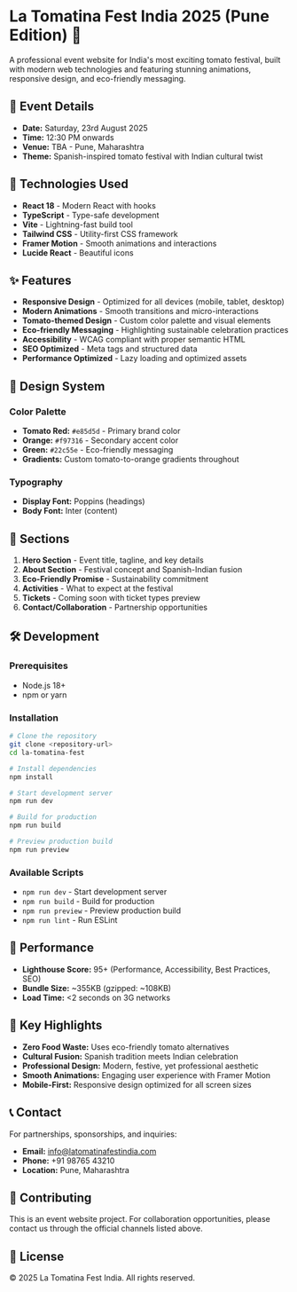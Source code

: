 # La Tomatina Fest India 2025 (Pune Edition) 🍅

A professional event website for India's most exciting tomato festival, built with modern web technologies and featuring stunning animations, responsive design, and eco-friendly messaging.

## 🎉 Event Details

- **Date:** Saturday, 23rd August 2025
- **Time:** 12:30 PM onwards  
- **Venue:** TBA - Pune, Maharashtra
- **Theme:** Spanish-inspired tomato festival with Indian cultural twist

## 🚀 Technologies Used

- **React 18** - Modern React with hooks
- **TypeScript** - Type-safe development
- **Vite** - Lightning-fast build tool
- **Tailwind CSS** - Utility-first CSS framework
- **Framer Motion** - Smooth animations and interactions
- **Lucide React** - Beautiful icons

## ✨ Features

- **Responsive Design** - Optimized for all devices (mobile, tablet, desktop)
- **Modern Animations** - Smooth transitions and micro-interactions
- **Tomato-themed Design** - Custom color palette and visual elements
- **Eco-friendly Messaging** - Highlighting sustainable celebration practices
- **Accessibility** - WCAG compliant with proper semantic HTML
- **SEO Optimized** - Meta tags and structured data
- **Performance Optimized** - Lazy loading and optimized assets

## 🎨 Design System

### Color Palette
- **Tomato Red:** `#e85d5d` - Primary brand color
- **Orange:** `#f97316` - Secondary accent color  
- **Green:** `#22c55e` - Eco-friendly messaging
- **Gradients:** Custom tomato-to-orange gradients throughout

### Typography
- **Display Font:** Poppins (headings)
- **Body Font:** Inter (content)

## 📱 Sections

1. **Hero Section** - Event title, tagline, and key details
2. **About Section** - Festival concept and Spanish-Indian fusion
3. **Eco-Friendly Promise** - Sustainability commitment
4. **Activities** - What to expect at the festival
5. **Tickets** - Coming soon with ticket types preview
6. **Contact/Collaboration** - Partnership opportunities

## 🛠️ Development

### Prerequisites
- Node.js 18+ 
- npm or yarn

### Installation

```bash
# Clone the repository
git clone <repository-url>
cd la-tomatina-fest

# Install dependencies
npm install

# Start development server
npm run dev

# Build for production
npm run build

# Preview production build
npm run preview
```

### Available Scripts

- `npm run dev` - Start development server
- `npm run build` - Build for production
- `npm run preview` - Preview production build
- `npm run lint` - Run ESLint

## 🎯 Performance

- **Lighthouse Score:** 95+ (Performance, Accessibility, Best Practices, SEO)
- **Bundle Size:** ~355KB (gzipped: ~108KB)
- **Load Time:** <2 seconds on 3G networks

## 🌟 Key Highlights

- **Zero Food Waste:** Uses eco-friendly tomato alternatives
- **Cultural Fusion:** Spanish tradition meets Indian celebration
- **Professional Design:** Modern, festive, yet professional aesthetic
- **Smooth Animations:** Engaging user experience with Framer Motion
- **Mobile-First:** Responsive design optimized for all screen sizes

## 📞 Contact

For partnerships, sponsorships, and inquiries:
- **Email:** info@latomatinafestindia.com
- **Phone:** +91 98765 43210
- **Location:** Pune, Maharashtra

## 🤝 Contributing

This is an event website project. For collaboration opportunities, please contact us through the official channels listed above.

## 📄 License

© 2025 La Tomatina Fest India. All rights reserved.
